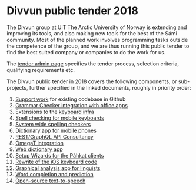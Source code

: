 # Divvun public tender 2018

The Divvun group at UiT The Arctic University of Norway is extending and improving its tools, and also making new tools for the best of the Sámi community. Most of the planned work involves programming tasks outside the competence of the group, and we are thus running this public tender to find the best suited company or companies to do the work for us.

The [tender admin page](TenderAdmin.md) specifies the tender process,
selection criteria, qualifying requirements etc.

The Divvun public tender in 2018 covers the following components, or sub-projects, further specified in the linked documents, roughly in priority order:

1. [Support work](SupportWork.md) for existing codebase in Github
1. [Grammar Checker integration with office apps](GrammarChecker.md)
1. Extensions to the [keyboard infra](CLDRSupport.md)
1. [Spell checking for mobile keyboards](MobileSpell.md)
1. [System wide spelling checkers](SystemSpellCheck.md)
1. [Dictionary app for mobile phones](MobileDictionaries.md)
1. [REST/GraphQL API Consultancy](REST_API.md)
1. [OmegaT integration](OmegaT.md)
1. [Web dictionary app](WebDict.md)
1. [Setup Wizards for the Páhkat clients](PahkatSetupWizards.md)
1. [Rewrite of the iOS keyboard code](iOSKeyboardRewrite.md)
1. [Graphical analysis app for linguists](GUITextAnalyser.md)
1. [Word completion and prediction](WordCompletionPrediction.md)
1. [Open-source text-to-speech](OpenSourceTSS.md)
